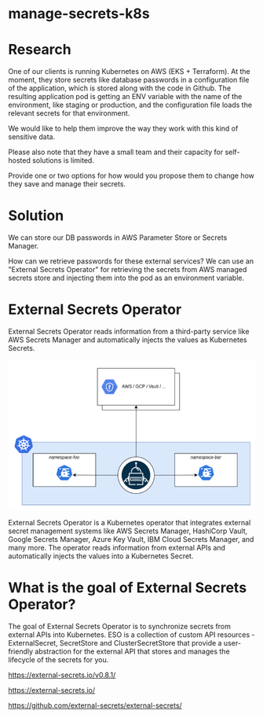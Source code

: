 # manage-secrets-k8s

# Research 
One of our clients is running Kubernetes on AWS (EKS + Terraform). At the moment, they store secrets like database passwords in a configuration file of the application, which is stored along with the code in Github. The resulting application pod is getting an ENV variable with the name of the environment, like staging or production, and the configuration file loads the relevant secrets for that environment.

We would like to help them improve the way they work with this kind of sensitive data.

Please also note that they have a small team and their capacity for self-hosted solutions is limited.

Provide one or two options for how would you propose them to change how they save and manage their secrets.

# Solution 
We can store our DB passwords in AWS Parameter Store or Secrets Manager.

How can we retrieve passwords for these external services? We can use an "External Secrets Operator" for retrieving the secrets from AWS managed secrets store and injecting them into the pod as an environment variable.

# External Secrets Operator
External Secrets Operator reads information from a third-party service like AWS Secrets Manager and automatically injects the values as Kubernetes Secrets. 

![Code_Tree](eso.png)

External Secrets Operator is a Kubernetes operator that integrates external secret management systems like AWS Secrets Manager, HashiCorp Vault, Google Secrets Manager, Azure Key Vault, IBM Cloud Secrets Manager, and many more. The operator reads information from external APIs and automatically injects the values into a Kubernetes Secret.

# What is the goal of External Secrets Operator?
The goal of External Secrets Operator is to synchronize secrets from external APIs into Kubernetes. ESO is a collection of custom API resources - ExternalSecret, SecretStore and ClusterSecretStore that provide a user-friendly abstraction for the external API that stores and manages the lifecycle of the secrets for you.


https://external-secrets.io/v0.8.1/

https://external-secrets.io/

https://github.com/external-secrets/external-secrets/